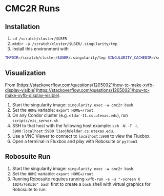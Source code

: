 # CMC2R Runs

## Installation
1. `cd /scratch/cluster/$USER`
2. `mkdir -p /scratch/cluster/$USER/.singularity/tmp`.
3. Install this environment with
```bash
TMPDIR=/scratch/cluster/$USER/.singularity/tmp SINGULARITY_CACHEDIR=/scratch/cluster/$USER/.singularity/cache singularity build -s cmc2r docker://liaojh/cmc2r:1.1.1
```

## Visualization
From [https://stackoverflow.com/questions/12050021/how-to-make-xvfb-display-visible](https://stackoverflow.com/questions/12050021/how-to-make-xvfb-display-visible).

1. Start the singularity image: `singularity exec -w cmc2r bash`.
2. Set the `HOME` variable: `export HOME=/root`.
3. On any Condor cluster (e.g. `eldar-11.cs.utexas.edu`), run `scripts/vis_server.sh`.
4. SSH to that host with the following host example: `ssh -N -T -L 5900:localhost:5900 liaojh@eldar.cs.utexas.edu`.
5. Use a VNC Viewer to connect to `localhost:5900` to view the Fluxbox.
6. Open a terminal in Fluxbox and play with Robosuite or `python3`.

## Robosuite Run
1. Start the singularity image: `singularity exec -w cmc2r bash`.
2. Set the `HOME` variable: `export HOME=/root`.
3. Running Robosuite requires running `xvfb-run -a -s "-screen 0 1024x768x16" bash` first to create a `bash` shell with virtual graphics for Robosuite to run.

